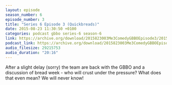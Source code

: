 ```yaml
---
layout: episode
season_number: 6
episode_number: 3
title: "Series 6 Episode 3 (Quickbreads)"
date: 2015-08-23 11:30:50 +0100
categories: podcast gbbo series-6 season-6
link: https://archive.org/download/2015823003Me3ComedyGBBOEpisode3/2015-8-23-003-Me3_Comedy--GBBO-Episode3.mp3
podcast_link: https://archive.org/download/2015823003Me3ComedyGBBOEpisode3/2015-8-23-003-Me3_Comedy--GBBO-Episode3.mp3
audio_filesize: 29215753
audio_duration: "20:16"
---
```

After a slight delay (sorry) the team are back with the GBBO and a discussion of bread week - who will crust under the pressure? What does that even mean? We will never know!
